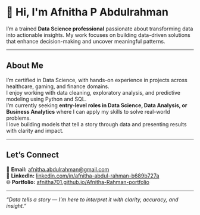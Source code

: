 # 👋 Hi, I'm Afnitha P Abdulrahman  

I’m a trained **Data Science professional** passionate about transforming data into actionable insights. My work focuses on building data-driven solutions that enhance decision-making and uncover meaningful patterns.  

---

## About Me  
I’m certified in Data Science, with hands-on experience in projects across healthcare, gaming, and finance domains.  
I enjoy working with data cleaning, exploratory analysis, and predictive modeling using Python and SQL.  
I’m currently seeking **entry-level roles in Data Science, Data Analysis, or Business Analytics** where I can apply my skills to solve real-world problems.  
I love building models that tell a story through data and presenting results with clarity and impact.

---

## Let’s Connect  
📧 **Email:** [afnitha.abdulrahman@gmail.com](mailto:afnitha.abdulrahman@gmail.com)  
🔗 **LinkedIn:** [linkedin.com/in/afnitha-abdul-rahman-b689b727a](https://www.linkedin.com/in/afnitha-abdul-rahman-b689b727a)  
🌐 **Portfolio:** [afnitha701.github.io/Afnitha-Rahman-portfolio](https://afnitha701.github.io/Afnitha-Rahman-portfolio/)  

---

 _“Data tells a story — I’m here to interpret it with clarity, accuracy, and insight.”_


